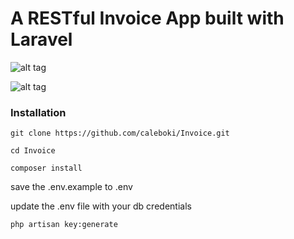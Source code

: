 # A RESTful Invoice App built with Laravel


![alt tag](https://github.com/caleboki/Invoice/raw/master/img-1.png)

![alt tag](https://github.com/caleboki/Invoice/raw/master/img-2.png)

### Installation
`git clone https://github.com/caleboki/Invoice.git`

`cd Invoice`

`composer install`

save the .env.example to .env

update the .env file with your db credentials

`php artisan key:generate`




